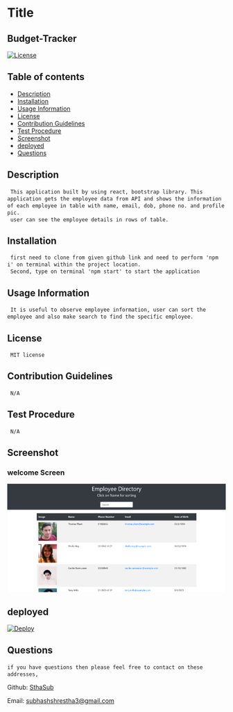 
  # Title
  ## Budget-Tracker
  
  [![License](https://img.shields.io/badge/License-MIT-yellow.svg)](https://opensource.org/licenses/MIT)
  
  ## Table of contents 
  - [Description](#description)
  - [Installation](#installation)
  - [Usage Information](#usage-information)
  - [License](#license)
  - [Contribution Guidelines](#contribution-guidelines)
  - [Test Procedure](#test-procedure)
  - [Screenshot](#screenshot)
  - [deployed](#deployed)
  - [Questions](#questions)
  
  ## Description
     This application built by using react, bootstrap library. This application gets the employee data from API and shows the information of each employee in table with name, email, dob, phone no. and profile pic.
     user can see the employee details in rows of table.

  ## Installation
     first need to clone from given github link and need to perform 'npm i' on terminal within the project location. 
     Second, type on terminal 'npm start' to start the application

  ## Usage Information
     It is useful to observe employee information, user can sort the employee and also make search to find the specific employee.

  ## License
     MIT license
  
  ## Contribution Guidelines
     N/A

  ## Test Procedure
     N/A
  
  ## Screenshot
  ### welcome Screen
  ![employeeDictory](./public/dashboard.PNG)

  ## deployed
  [![Deploy](https://www.herokucdn.com/deploy/button.svg)](https://budget-transcation.herokuapp.com/)
  
  ## Questions
    if you have questions then please feel free to contact on these addresses,
  
  Github: [SthaSub](https://github.com/SthaSub)
  
  Email: [subhashshrestha3@gmail.com](subhashshrestha3@gmail.com)
    